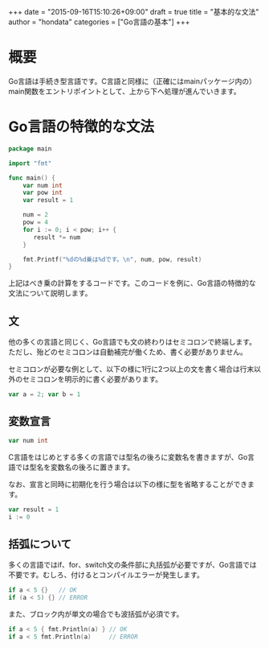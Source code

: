 +++
date = "2015-09-16T15:10:26+09:00"
draft = true
title = "基本的な文法"
author = "hondata"
categories = ["Go言語の基本"]
+++

# 概要

Go言語は手続き型言語です。C言語と同様に（正確にはmainパッケージ内の）main関数をエントリポイントとして、上から下へ処理が進んでいきます。

# Go言語の特徴的な文法

```go
package main

import "fmt"

func main() {
    var num int
    var pow int
    var result = 1

    num = 2
    pow = 4
    for i := 0; i < pow; i++ {
       result *= num
    }

    fmt.Printf("%dの%d乗は%dです。\n", num, pow, result)
}
```

上記はべき乗の計算をするコードです。このコードを例に、Go言語の特徴的な文法について説明します。

## 文

他の多くの言語と同じく、Go言語でも文の終わりはセミコロンで終端します。ただし、殆どのセミコロンは自動補完が働くため、書く必要がありません。

セミコロンが必要な例として、以下の様に1行に2つ以上の文を書く場合は行末以外のセミコロンを明示的に書く必要があります。

```go
var a = 2; var b = 1
```

## 変数宣言

```go
var num int
```

C言語をはじめとする多くの言語では型名の後ろに変数名を書きますが、Go言語では型名を変数名の後ろに置きます。

なお、宣言と同時に初期化を行う場合は以下の様に型を省略することができます。

```go
var result = 1
i := 0
```

## 括弧について

多くの言語ではif、for、switch文の条件部に丸括弧が必要ですが、Go言語では不要です。むしろ、付けるとコンパイルエラーが発生します。

```go
if a < 5 {}   // OK
if (a < 5) {} // ERROR
```

また、ブロック内が単文の場合でも波括弧が必須です。

```go
if a < 5 { fmt.Println(a) } // OK
if a < 5 fmt.Println(a)     // ERROR
```
